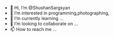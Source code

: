 - 👋 Hi, I’m @ShushanSargsyan
- 👀 I’m interested in programming,photographing,
- 🌱 I’m currently learning ...
- 💞️ I’m looking to collaborate on ...
- 📫 How to reach me ...

<!---
ShushanSargsyan/ShushanSargsyan is a ✨ special ✨ repository because its `README.md` (this file) appears on your GitHub profile.
You can click the Preview link to take a look at your changes.
--->
